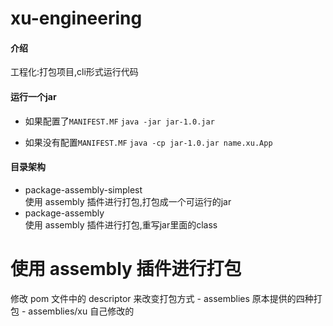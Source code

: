 # xu-engineering

#### 介绍
工程化:打包项目,cli形式运行代码

#### 运行一个jar
- 如果配置了`MANIFEST.MF`
`java -jar jar-1.0.jar`

- 如果没有配置`MANIFEST.MF`
`java -cp jar-1.0.jar name.xu.App`


#### 目录架构
- package-assembly-simplest  
    使用 assembly 插件进行打包,打包成一个可运行的jar
- package-assembly  
    使用 assembly 插件进行打包,重写jar里面的class
# 使用 assembly 插件进行打包 
修改 pom 文件中的 descriptor 来改变打包方式 
    - assemblies
        原本提供的四种打包
    - assemblies/xu
        自己修改的
